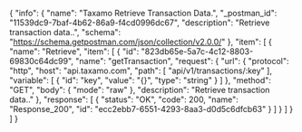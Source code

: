 {
  "info": {
    "name": "Taxamo Retrieve Transaction Data.",
    "_postman_id": "11539dc9-7baf-4b62-86a9-f4cd0996dc67",
    "description": "Retrieve transaction data..",
    "schema": "https://schema.getpostman.com/json/collection/v2.0.0/"
  },
  "item": [
    {
      "name": "Retrieve",
      "item": [
        {
          "id": "823db65e-5a7c-4c12-8803-69830c64dc99",
          "name": "getTransaction",
          "request": {
            "url": {
              "protocol": "http",
              "host": "api.taxamo.com",
              "path": [
                "api/v1/transactions/:key"
              ],
              "variable": [
                {
                  "id": "key",
                  "value": "{}",
                  "type": "string"
                }
              ]
            },
            "method": "GET",
            "body": {
              "mode": "raw"
            },
            "description": "Retrieve transaction data.."
          },
          "response": [
            {
              "status": "OK",
              "code": 200,
              "name": "Response_200",
              "id": "ecc2ebb7-6551-4293-8aa3-d0d5c6dfcb63"
            }
          ]
        }
      ]
    }
  ]
}